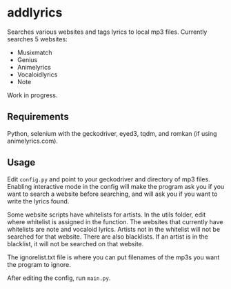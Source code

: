 # addlyrics
Searches various websites and tags lyrics to local mp3 files.  Currently searches 5 websites:
* Musixmatch
* Genius
* Animelyrics
* Vocaloidlyrics
* Note

Work in progress.

## Requirements
Python, selenium with the geckodriver, eyed3, tqdm, and romkan (if using animelyrics.com).

## Usage
Edit `config.py` and point to your geckodriver and directory of mp3 files.  Enabling interactive mode in the config will make the program ask you if you want to search a website before searching, and will ask you if you want to write the lyrics found.  

Some website scripts have whitelists for artists.  In the utils folder, edit where whitelist is assigned in the function.  The websites that currently have whitelists are note and vocaloid lyrics.  Artists not in the whitelist will not be searched for that website.  There are also blacklists.  If an artist is in the blacklist, it will not be searched on that website.  

The ignorelist.txt file is where you can put filenames of the mp3s you want the program to ignore.

After editing the config, run `main.py`.
